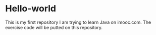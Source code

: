 # Hello-world
This is my first repository
I am trying to learn Java on imooc.com.
The exercise code will be putted on this repository.
